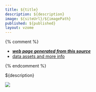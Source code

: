 ```yaml
---
title: ${title}
description: ${description}
image: ${siteUrl}/${imagePath}
published: ${published}
layout: vzome
---
```


{% comment %}
 - [***web page generated from this source***](${siteUrl}/${postPath})
 - [data assets and more info](${assetsUrl})
 
{% endcomment %}

${description}

<vzome-viewer style="width: 100%; height: 65vh;"
       src="${siteUrl}/${designPath}" >
  <img src="${siteUrl}/${imagePath}" />
</vzome-viewer>